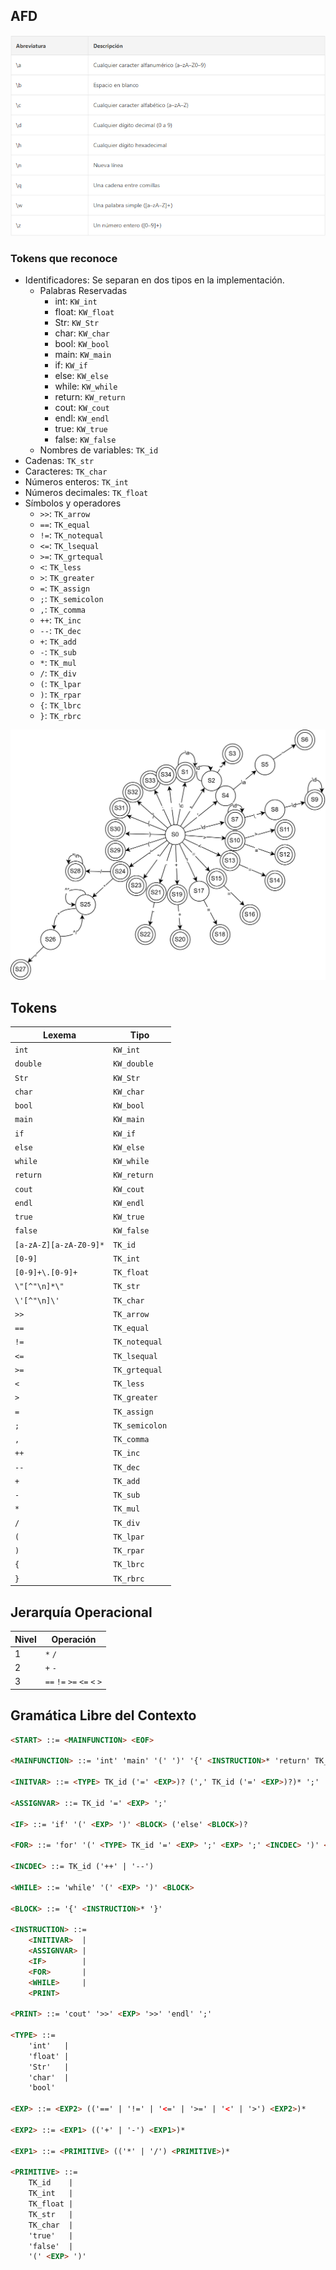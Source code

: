 ## AFD

![Abreviaturas](./Img/Abreviaturas.png)

### Tokens que reconoce
* Identificadores: Se separan en dos tipos en la implementación.
    * Palabras Reservadas
        * int: `KW_int`
        * float: `KW_float`
        * Str: `KW_Str`
        * char: `KW_char`
        * bool: `KW_bool`
        * main: `KW_main`
        * if: `KW_if`
        * else: `KW_else`
        * while: `KW_while`
        * return: `KW_return`
        * cout: `KW_cout`
        * endl: `KW_endl`
        * true: `KW_true`
        * false: `KW_false`
    * Nombres de variables: `TK_id`
* Cadenas: `TK_str`
* Caracteres: `TK_char`
* Números enteros: `TK_int`
* Números decimales: `TK_float`
* Símbolos y operadores
    * `>>`: `TK_arrow`
    * `==`: `TK_equal`
    * `!=`: `TK_notequal`
    * `<=`: `TK_lsequal`
    * `>=`: `TK_grtequal`
    * `<`: `TK_less`
    * `>`: `TK_greater`
    * `=`: `TK_assign`
    * `;`: `TK_semicolon`
    * `,`: `TK_comma`
    * `++`: `TK_inc`
    * `--`: `TK_dec`
    * `+`: `TK_add`
    * `-`: `TK_sub`
    * `*`: `TK_mul`
    * `/`: `TK_div`
    * `(`: `TK_lpar`
    * `)`: `TK_rpar`
    * `{`: `TK_lbrc`
    * `}`: `TK_rbrc`

![AFD](./Img/AFD.jpg)

## Tokens

| Lexema                 | Tipo           |
|-|-|
| `int`                  | `KW_int`       |
| `double`               | `KW_double`    |
| `Str`                  | `KW_Str`       |
| `char`                 | `KW_char`      |
| `bool`                 | `KW_bool`      |
| `main`                 | `KW_main`      |
| `if`                   | `KW_if`        |
| `else`                 | `KW_else`      |
| `while`                | `KW_while`     |
| `return`               | `KW_return`    |
| `cout`                 | `KW_cout`      |
| `endl`                 | `KW_endl`      |
| `true`                 | `KW_true`      |
| `false`                | `KW_false`     |
| `[a-zA-Z][a-zA-Z0-9]*` | `TK_id`        |
| `[0-9]`                | `TK_int`       |
| `[0-9]+\.[0-9]+`       | `TK_float`     |
| `\"[^"\n]*\"`          | `TK_str`       |
| `\'[^"\n]\'`           | `TK_char`      |
| `>>`                   | `TK_arrow`     |
| `==`                   | `TK_equal`     |
| `!=`                   | `TK_notequal`  |
| `<=`                   | `TK_lsequal`   |
| `>=`                   | `TK_grtequal`  |
| `<`                    | `TK_less`      |
| `>`                    | `TK_greater`   |
| `=`                    | `TK_assign`    |
| `;`                    | `TK_semicolon` |
| `,`                    | `TK_comma` |
| `++`                   | `TK_inc`       |
| `--`                   | `TK_dec`       |
| `+`                    | `TK_add`       |
| `-`                    | `TK_sub`       |
| `*`                    | `TK_mul`       |
| `/`                    | `TK_div`       |
| `(`                    | `TK_lpar`      |
| `)`                    | `TK_rpar`      |
| `{`                    | `TK_lbrc`      |
| `}`                    | `TK_rbrc`      |

## Jerarquía Operacional
|Nivel|Operación|
|-|-|
|1|`*` `/`|
|2|`+` `-`|
|3|`==` `!=` `>=` `<=` `<` `>`|

## Gramática Libre del Contexto

```html
<START> ::= <MAINFUNCTION> <EOF>

<MAINFUNCTION> ::= 'int' 'main' '(' ')' '{' <INSTRUCTION>* 'return' TK_int ';' '}'

<INITVAR> ::= <TYPE> TK_id ('=' <EXP>)? (',' TK_id ('=' <EXP>)?)* ';'

<ASSIGNVAR> ::= TK_id '=' <EXP> ';'

<IF> ::= 'if' '(' <EXP> ')' <BLOCK> ('else' <BLOCK>)?

<FOR> ::= 'for' '(' <TYPE> TK_id '=' <EXP> ';' <EXP> ';' <INCDEC> ')' <BLOCK>

<INCDEC> ::= TK_id ('++' | '--')

<WHILE> ::= 'while' '(' <EXP> ')' <BLOCK>

<BLOCK> ::= '{' <INSTRUCTION>* '}'

<INSTRUCTION> ::=
    <INITIVAR>  |
    <ASSIGNVAR> |
    <IF>        |
    <FOR>       |
    <WHILE>     |
    <PRINT>

<PRINT> ::= 'cout' '>>' <EXP> '>>' 'endl' ';'

<TYPE> ::=
    'int'   |
    'float' |
    'Str'   |
    'char'  |
    'bool'

<EXP> ::= <EXP2> (('==' | '!=' | '<=' | '>=' | '<' | '>') <EXP2>)*

<EXP2> ::= <EXP1> (('+' | '-') <EXP1>)*

<EXP1> ::= <PRIMITIVE> (('*' | '/') <PRIMITIVE>)*

<PRIMITIVE> ::=
    TK_id    |
    TK_int   |
    TK_float |
    TK_str   |
    TK_char  |
    'true'   |
    'false'  |
    '(' <EXP> ')'
```